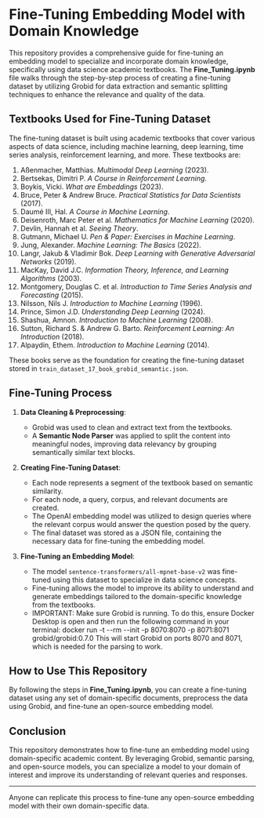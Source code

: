 # **Fine-Tuning Embedding Model with Domain Knowledge**

This repository provides a comprehensive guide for fine-tuning an embedding model to specialize and incorporate domain knowledge, specifically using data science academic textbooks. The **Fine_Tuning.ipynb** file walks through the step-by-step process of creating a fine-tuning dataset by utilizing Grobid for data extraction and semantic splitting techniques to enhance the relevance and quality of the data.

## **Textbooks Used for Fine-Tuning Dataset**

The fine-tuning dataset is built using academic textbooks that cover various aspects of data science, including machine learning, deep learning, time series analysis, reinforcement learning, and more. These textbooks are:

1. Aßenmacher, Matthias. *Multimodal Deep Learning* (2023).
2. Bertsekas, Dimitri P. *A Course in Reinforcement Learning*.
3. Boykis, Vicki. *What are Embeddings* (2023).
4. Bruce, Peter & Andrew Bruce. *Practical Statistics for Data Scientists* (2017).
5. Daumé III, Hal. *A Course in Machine Learning*.
6. Deisenroth, Marc Peter et al. *Mathematics for Machine Learning* (2020).
7. Devlin, Hannah et al. *Seeing Theory*.
8. Gutmann, Michael U. *Pen & Paper: Exercises in Machine Learning*.
9. Jung, Alexander. *Machine Learning: The Basics* (2022).
10. Langr, Jakub & Vladimir Bok. *Deep Learning with Generative Adversarial Networks* (2019).
11. MacKay, David J.C. *Information Theory, Inference, and Learning Algorithms* (2003).
12. Montgomery, Douglas C. et al. *Introduction to Time Series Analysis and Forecasting* (2015).
13. Nilsson, Nils J. *Introduction to Machine Learning* (1996).
14. Prince, Simon J.D. *Understanding Deep Learning* (2024).
15. Shashua, Amnon. *Introduction to Machine Learning* (2008).
16. Sutton, Richard S. & Andrew G. Barto. *Reinforcement Learning: An Introduction* (2018).
17. Alpaydin, Ethem. *Introduction to Machine Learning* (2014).

These books serve as the foundation for creating the fine-tuning dataset stored in `train_dataset_17_book_grobid_semantic.json`.

## **Fine-Tuning Process**

1. **Data Cleaning & Preprocessing**:
   - Grobid was used to clean and extract text from the textbooks.
   - A **Semantic Node Parser** was applied to split the content into meaningful nodes, improving data relevancy by grouping semantically similar text blocks.

2. **Creating Fine-Tuning Dataset**:
   - Each node represents a segment of the textbook based on semantic similarity.
   - For each node, a query, corpus, and relevant documents are created.
   - The OpenAI embedding model was utilized to design queries where the relevant corpus would answer the question posed by the query.
   - The final dataset was stored as a JSON file, containing the necessary data for fine-tuning the embedding model.

3. **Fine-Tuning an Embedding Model**:
   - The model `sentence-transformers/all-mpnet-base-v2` was fine-tuned using this dataset to specialize in data science concepts.
   - Fine-tuning allows the model to improve its ability to understand and generate embeddings tailored to the domain-specific knowledge from the textbooks.
   - IMPORTANT: Make sure Grobid is running. 
To do this, ensure Docker Desktop is open and then run the following command in your terminal:
docker run -t --rm --init -p 8070:8070 -p 8071:8071 grobid/grobid:0.7.0
This will start Grobid on ports 8070 and 8071, which is needed for the parsing to work.


## **How to Use This Repository**

By following the steps in **Fine_Tuning.ipynb**, you can create a fine-tuning dataset using any set of domain-specific documents, preprocess the data using Grobid, and fine-tune an open-source embedding model.

## **Conclusion**

This repository demonstrates how to fine-tune an embedding model using domain-specific academic content. By leveraging Grobid, semantic parsing, and open-source models, you can specialize a model to your domain of interest and improve its understanding of relevant queries and responses.

---

Anyone can replicate this process to fine-tune any open-source embedding model with their own domain-specific data.
